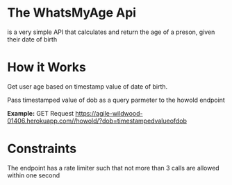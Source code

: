 # The WhatsMyAge Api
is a very simple API that calculates and return the age of a preson, given their date of birth

# How it Works
Get  user age based on timestamp value of date of birth.

Pass timestamped value  of dob as a query parmeter to the howold endpoint 

**Example:**
GET Request 
https://agile-wildwood-01406.herokuapp.com//howold/?dob=timestampedvalueofdob

# Constraints
The endpoint has a rate limiter such that not more than 3 calls are allowed within one second





